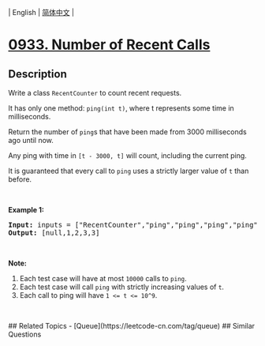
| English | [简体中文](README.md) |
# [0933. Number of Recent Calls](https://leetcode-cn.com/problems/number-of-recent-calls/)
## Description
<p>Write a class <code>RecentCounter</code> to count recent requests.</p>

<p>It has only one method:&nbsp;<code>ping(int t)</code>, where t represents some time in milliseconds.</p>

<p>Return the number of <code>ping</code>s that have been made from 3000 milliseconds ago until now.</p>

<p>Any ping with time in <code>[t - 3000, t]</code> will count, including the current ping.</p>

<p>It is guaranteed that every call to <code>ping</code> uses a strictly larger value of&nbsp;<code>t</code> than before.</p>

<p>&nbsp;</p>

<p><strong>Example 1:</strong></p>

<pre>
<strong>Input: </strong>inputs = <span id="example-input-1-1">[&quot;RecentCounter&quot;,&quot;ping&quot;,&quot;ping&quot;,&quot;ping&quot;,&quot;ping&quot;]</span>, inputs = <span id="example-input-1-2">[[],[1],[100],[3001],[3002]]</span>
<strong>Output: </strong><span id="example-output-1">[null,1,2,3,3]</span></pre>

<p>&nbsp;</p>

<p><strong>Note:</strong></p>

<ol>
	<li>Each test case will have at most <code>10000</code> calls to <code>ping</code>.</li>
	<li>Each test case will call&nbsp;<code>ping</code> with strictly increasing values of <code>t</code>.</li>
	<li>Each call to ping will have <code>1 &lt;= t &lt;= 10^9</code>.</li>
</ol>

<div>
<p>&nbsp;</p>
</div>
## Related Topics
- [Queue](https://leetcode-cn.com/tag/queue)
## Similar Questions

